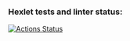 ### Hexlet tests and linter status:
[![Actions Status](https://github.com/Kapatbl4/java-project-lvl1/workflows/hexlet-check/badge.svg)](https://github.com/Kapatbl4/java-project-lvl1/actions)
